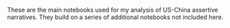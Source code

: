 These are the main notebooks used for my analysis of US-China assertive narratives. They build on a series of additional notebooks not included here.
